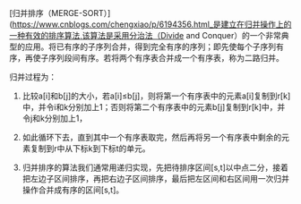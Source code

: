 [归并排序（MERGE-SORT）](https://www.cnblogs.com/chengxiao/p/6194356.html_是建立在归并操作上的一种有效的排序算法,该算法是采用分治法（Divide and Conquer）的一个非常典型的应用。将已有序的子序列合并，得到完全有序的序列；即先使每个子序列有序，再使子序列段间有序。若将两个有序表合并成一个有序表，称为二路归并。

归并过程为：
1. 比较a[i]和b[j]的大小，若a[i]≤b[j]，则将第一个有序表中的元素a[i]复制到r[k]中，并令i和k分别加上1；否则将第二个有序表中的元素b[j]复制到r[k]中，并令j和k分别加上1，

2. 如此循环下去，直到其中一个有序表取完，然后再将另一个有序表中剩余的元素复制到r中从下标k到下标t的单元。

3. 归并排序的算法我们通常用递归实现，先把待排序区间[s,t]以中点二分，接着把左边子区间排序，再把右边子区间排序，最后把左区间和右区间用一次归并操作合并成有序的区间[s,t]。